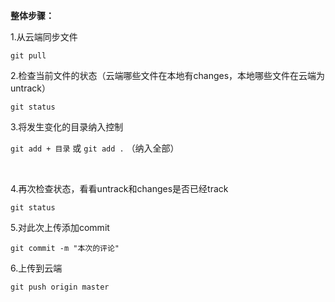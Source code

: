 **整体步骤：**

1.从云端同步文件

`git pull`  	



2.检查当前文件的状态（云端哪些文件在本地有changes，本地哪些文件在云端为untrack）

`git status`  	



3.将发生变化的目录纳入控制

`git add + 目录` 或 `git add .`	（纳入全部）

​	

4.再次检查状态，看看untrack和changes是否已经track

`git status`	



5.对此次上传添加commit

`git commit -m "本次的评论"`	



6.上传到云端

`git push origin master`	

